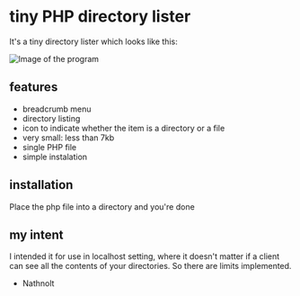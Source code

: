 # tiny PHP directory lister

It's a tiny directory lister which looks like this:

![Image of the program](http://i.imgur.com/YAjpKwd.png)

## features
- breadcrumb menu
- directory listing
- icon to indicate whether the item is a directory or a file
- very small: less than 7kb
- single PHP file
- simple instalation

## installation

Place the php file into a directory and you're done

## my intent

I intended it for use in localhost setting, where it doesn't matter if a client can see all the contents of your directories. So there are limits implemented.

- Nathnolt
